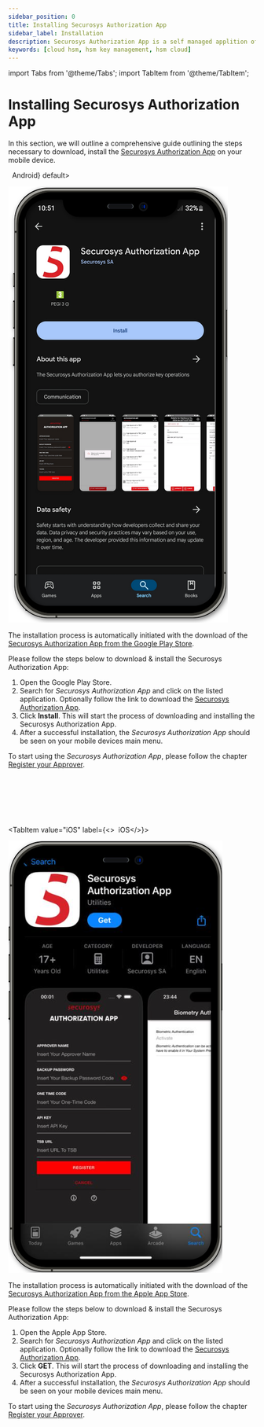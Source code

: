 ```yaml
---
sidebar_position: 0
title: Installing Securosys Authorization App
sidebar_label: Installation
description: Securosys Authorization App is a self managed applition offering autorization capabilities for the Approver.
keywords: [cloud hsm, hsm key management, hsm cloud]
---
```


import Tabs from '@theme/Tabs';
import TabItem from '@theme/TabItem';

# Installing Securosys Authorization App

In this section, we will outline a comprehensive guide outlining the steps necessary to download, install the [Securosys Authorization App](https://play.google.com/store/apps/details?id=com.securosys.authorization.app) on your mobile device.

<Tabs groupId="purchase-channel">
<TabItem value="Android" label={<><Icon icon="fa-brands fa-android" size="lg" />&nbsp;&nbsp;Android</>} default>

![ImageFloat_Right](../img/Play_Store_Download.png)

The installation process is automatically initiated with the download of the [Securosys Authorization App from the Google Play Store](https://play.google.com/store/apps/details?id=com.securosys.authorization.app). 


Please follow the steps below to download & install the Securosys Authorization App:
1. Open the Google Play Store.
2. Search for _Securosys Authorization App_ and click on the listed application. Optionally follow the link to download the [Securosys Authorization App](https://play.google.com/store/apps/details?id=com.securosys.authorization.app&pli=1). 
3. Click **Install**. This will start the process of downloading and installing the Securosys Authorization App.
4. After a successful installation, the _Securosys Authorization App_ should be seen on your mobile devices main menu.

To start using the _Securosys Authorization App_, please follow the chapter [Register your Approver](./auth-user-register).

<br/><br/><br/><br/><br/><br/>
</TabItem>
<TabItem value="iOS" label={<><Icon icon="fa-brands fa-apple" size="lg" />&nbsp;&nbsp;iOS</>}>

![ImageFloat_Right](../img/ios_download.png)

The installation process is automatically initiated with the download of the [Securosys Authorization App from the Apple App Store](https://apps.apple.com/si/app/securosys-authorization-app/id6736693044). 


Please follow the steps below to download & install the Securosys Authorization App:
1. Open the Apple App Store.
2. Search for _Securosys Authorization App_ and click on the listed application. Optionally follow the link to download the [Securosys Authorization App](https://play.google.com/store/apps/details?id=com.securosys.authorization.app&pli=1).
3. Click **GET**. This will start the process of downloading and installing the Securosys Authorization App.
3. After a successful installation, the _Securosys Authorization App_ should be seen on your mobile devices main menu.

To start using the _Securosys Authorization App_, please follow the chapter [Register your Approver](./auth-user-register).

<br/><br/><br/><br/><br/><br/>

</TabItem>
</Tabs>



